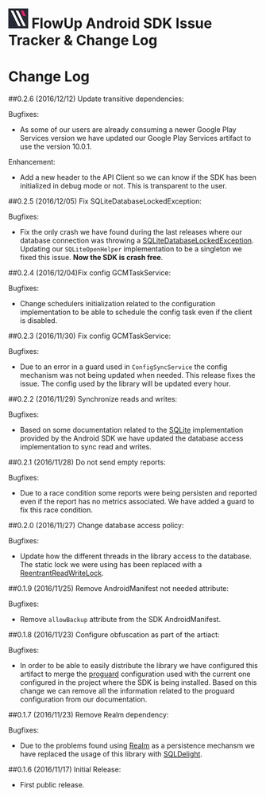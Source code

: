 ![FlowUp Logo][flowuplogo] FlowUp Android SDK Issue Tracker & Change Log
==============================

# Change Log

##0.2.6 (2016/12/12) Update transitive dependencies:

Bugfixes:

* As some of our users are already consuming a newer Google Play Services version we have updated our Google Play Services artifact to use the version 10.0.1.

Enhancement:

* Add a new header to the API Client so we can know if the SDK has been initialized in debug mode or not. This is transparent to the user.

##0.2.5 (2016/12/05) Fix SQLiteDatabaseLockedException:

Bugfixes:

* Fix the only crash we have found during the last releases where our database connection was throwing a [SQLiteDatabaseLockedException](https://developer.android.com/reference/android/database/sqlite/SQLiteDatabaseLockedException.html). Updating our ``SQLiteOpenHelper`` implementation to be a singleton we fixed this issue. **Now the SDK is crash free**.

##0.2.4 (2016/12/04)Fix config GCMTaskService:

Bugfixes:

* Change schedulers initialization related to the configuration implementation to be able to schedule the config task even if the client is disabled.

##0.2.3 (2016/11/30) Fix config GCMTaskService:

Bugfixes:

* Due to an error in a guard used in ``ConfigSyncService`` the config mechanism was not being updated when needed. This release fixes the issue. The config used by the library will be updated every hour.

##0.2.2 (2016/11/29) Synchronize reads and writes:

Bugfixes:

* Based on some documentation related to the [SQLite](https://developer.android.com/training/basics/data-storage/databases.html) implementation provided by the Android SDK we have updated the database access implementation to sync read and writes.

##0.2.1 (2016/11/28) Do not send empty reports:

Bugfixes:

* Due to a race condition some reports were being persisten and reported even if the report has no metrics associated. We have added a guard to fix this race condition.

##0.2.0 (2016/11/27) Change database access policy:

Bugfixes:

* Update how the different threads in the library access to the database. The static lock we were using has been replaced with a [ReentrantReadWriteLock](https://docs.oracle.com/javase/7/docs/api/java/util/concurrent/locks/ReentrantReadWriteLock.html).

##0.1.9 (2016/11/25) Remove AndroidManifest not needed attribute:

Bugfixes:

* Remove ``allowBackup`` attribute from the SDK AndroidManifest.

##0.1.8 (2016/11/23) Configure obfuscation as part of the artiact:

Bugfixes:

* In order to be able to easily distribute the library we have configured this artifact to merge the [proguard](https://www.guardsquare.com/en/proguard) configuration used with the current one configured in the project where the SDK is being installed. Based on this change we can remove all the information related to the proguard configuration from our documentation.

##0.1.7 (2016/11/23) Remove Realm dependency:

Bugfixes:

* Due to the problems found using [Realm](https://realm.io/) as a persistence mechansm we have replaced the usage of this library with [SQLDelight](https://github.com/square/sqldelight).

##0.1.6 (2016/11/17) Initial Release:

* First public release.


[flowuplogo]: ./art/FlowUpLogo.png
